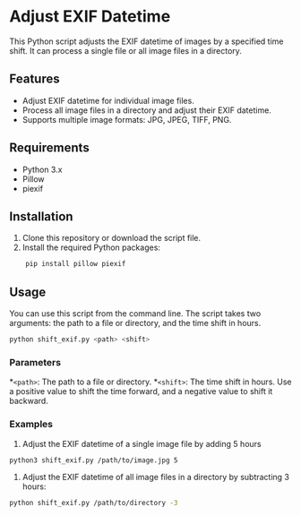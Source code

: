 # Adjust EXIF Datetime
This Python script adjusts the EXIF datetime of images by a specified time shift.
It can process a single file or all image files in a directory.

## Features

- Adjust EXIF datetime for individual image files.
- Process all image files in a directory and adjust their EXIF datetime.
- Supports multiple image formats: JPG, JPEG, TIFF, PNG.

## Requirements

- Python 3.x
- Pillow
- piexif

## Installation

1. Clone this repository or download the script file.
2. Install the required Python packages:

```bash
    pip install pillow piexif
```

## Usage

You can use this script from the command line.
The script takes two arguments:
the path to a file or directory, and the time shift in hours.

```bash
python shift_exif.py <path> <shift>
```

### Parameters

*`<path>`: The path to a file or directory.
*`<shift>`: The time shift in hours. 
Use a positive value to shift the time forward, and a negative value to shift it backward.

### Examples

1. Adjust the EXIF datetime of a single image file by adding 5 hours

```bash
python3 shift_exif.py /path/to/image.jpg 5
```

1. Adjust the EXIF datetime of all image files in a directory by subtracting 3 hours:

```bash
python shift_exif.py /path/to/directory -3
```
